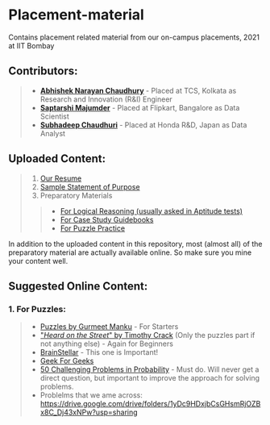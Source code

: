 # Placement-material
Contains placement related material from our on-campus placements, 2021 at IIT Bombay 
## Contributors:
> - [**Abhishek Narayan Chaudhury**](https://www.linkedin.com/in/abhishek-chaudhury-07422b191) - Placed at TCS, Kolkata as Research and Innovation (R&I) Engineer
> - [**Saptarshi Majumder**](https://www.linkedin.com/in/saptarshi-majumder-62251369) - Placed at Flipkart, Bangalore as Data Scientist 
> - [**Subhadeep Chaudhuri**](www.linkedin.com/in/subhadeep-chaudhuri) - Placed at Honda R&D, Japan as Data Analyst  

## Uploaded Content:
> 1. [Our Resume](https://github.com/SubhadeepC28/Placement-material/tree/main/Resumes)
> 2. [Sample Statement of Purpose](https://github.com/SubhadeepC28/Placement-material/tree/main/SOPs)  
> 3. Preparatory Materials
> > - [For Logical Reasoning (usually asked in Aptitude tests)](https://github.com/SubhadeepC28/Placement-material/tree/main/Preparatory%20Material/Logical%20Reasoning)
> > - [For Case Study Guidebooks](https://github.com/SubhadeepC28/Placement-material/tree/main/Preparatory%20Material/Case%20Studies)
> > - [For Puzzle Practice](https://github.com/SubhadeepC28/Placement-material/tree/main/Preparatory%20Material/Puzzles)

In addition to the uploaded content in this repository, most (almost all) of the preparatory material are actually available online. So make sure you mine your content well. 

## Suggested Online Content:
###  1. For Puzzles:
> - [Puzzles by Gurmeet Manku](https://gurmeet.net/puzzles/) - For Starters
> - ["_Heard on the Street_" by Timothy Crack](https://github.com/SubhadeepC28/Placement-material/blob/main/Preparatory%20Material/Puzzles/Heard%20on%20the%20Street%2C%20Quantitative%20Questions%20from%20Wall%20Street%20Job%20Interviews-Timothy%20Crack%20(2014).pdf)  (Only the puzzles part if not anything else) - Again for Beginners 
> - [BrainStellar](https://brainstellar.com/puzzles/) - This one is Important!
> - [Geek For Geeks](https://www.geeksforgeeks.org/puzzles/)
> - [50 Challenging Problems in Probability](https://github.com/SubhadeepC28/Placement-material/blob/main/Preparatory%20Material/Puzzles/fifty_challenging_problems_in_probability.pdf) - Must do. Will never get a direct question, but important to improve the approach for solving problems.
>  - Problelms that we ame across: https://drive.google.com/drive/folders/1yDc9HDxjbCsGHsmRjOZBx8C_Dj43xNPw?usp=sharing
